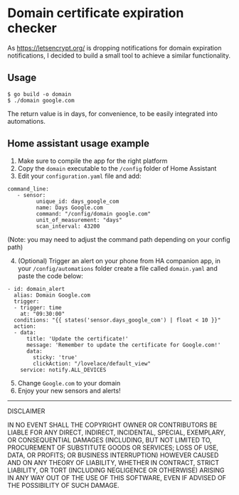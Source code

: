 # Domain certificate expiration checker

As https://letsencrypt.org/ is dropping notifications for domain expiration notifications, I decided to build a small tool to achieve a similar functionality.

## Usage

    $ go build -o domain
    $ ./domain google.com

The return value is in days, for convenience, to be easily integrated into automations.

## Home assistant usage example

1. Make sure to compile the app for the right platform
2. Copy the ``domain`` executable to the ``/config`` folder of Home Assistant
3. Edit your ``configuration.yaml`` file and add:
```
command_line:
   - sensor:
         unique_id: days_google_com
         name: Days Google.com
         command: "/config/domain google.com"
         unit_of_measurement: "days"
         scan_interval: 43200
```
(Note: you may need to adjust the command path depending on your config path)

4. (Optional) Trigger an alert on your phone from HA companion app, in your ``/config/automations`` folder create a file called ``domain.yaml`` and paste the code below:
```
- id: domain_alert
  alias: Domain Google.com
  trigger:
  - trigger: time
    at: "09:30:00"
  conditions: "{{ states('sensor.days_google_com') | float < 10 }}"
  action:
  - data:
      title: 'Update the certificate!'
      message: 'Remember to update the certificate for Google.com!'
      data:
        sticky: 'true'
        clickAction: "/lovelace/default_view"
    service: notify.ALL_DEVICES
```
5. Change ``Google.com`` to your domain
6. Enjoy your new sensors and alerts!

--------

DISCLAIMER

IN NO EVENT SHALL THE COPYRIGHT OWNER OR CONTRIBUTORS BE LIABLE FOR ANY DIRECT, INDIRECT, INCIDENTAL, SPECIAL, EXEMPLARY, OR CONSEQUENTIAL DAMAGES (INCLUDING, BUT NOT LIMITED TO, PROCUREMENT OF SUBSTITUTE GOODS OR SERVICES; LOSS OF USE, DATA, OR PROFITS; OR BUSINESS INTERRUPTION) HOWEVER CAUSED AND ON ANY THEORY OF LIABILITY, WHETHER IN CONTRACT, STRICT LIABILITY, OR TORT (INCLUDING NEGLIGENCE OR OTHERWISE) ARISING IN ANY WAY OUT OF THE USE OF THIS SOFTWARE, EVEN IF ADVISED OF THE POSSIBILITY OF SUCH DAMAGE.